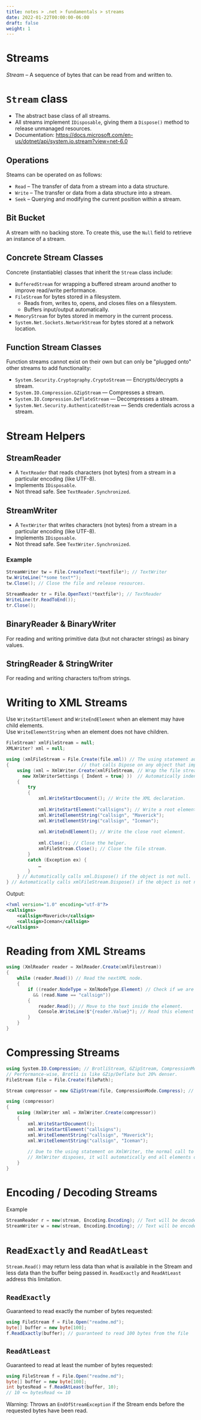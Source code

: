 ```yaml
---
title: notes > .net > fundamentals > streams
date: 2022-01-22T00:00:00-06:00
draft: false
weight: 1
---
```


# Streams
*Stream* – A sequence of bytes that can be read from and written to.

# `Stream` class
- The abstract base class of all streams.  
- All streams implement `IDisposable`, giving them a `Dispose()` method to release unmanaged resources.
- Documentation: https://docs.microsoft.com/en-us/dotnet/api/system.io.stream?view=net-6.0

## Operations
Steams can be operated on as follows:
- `Read` – The transfer of data from a stream into a data structure.
- `Write` – The transfer or data from a data structure into a stream.
- `Seek` – Querying and modifying the current position within a stream.

## Bit Bucket
A stream with no backing store.  To create this, use the `Null` field to retrieve an instance of a stream.

## Concrete Stream Classes
Concrete (instantiable) classes that inherit the `Stream` class include:  
- `BufferedStream` for wrapping a buffered stream around another to improve read/write performance.
- `FileStream` for bytes stored in a filesystem.
  - Reads from, writes to, opens, and closes files on a filesystem.
  - Buffers input/output automatically.
- `MemoryStream` for bytes stored in memory in the current process.
- `System.Net.Sockets.NetworkStream` for bytes stored at a network location.

## Function Stream Classes
Function streams cannot exist on their own but can only be "plugged onto" other streams to add functionality:
- `System.Security.Cryptography.CryptoStream` — Encrypts/decrypts a stream.
- `System.IO.Compression.GZipStream` — Compresses a stream.
- `System.IO.Compression.DeflateStream` — Decompresses a stream.
- `System.Net.Security.AuthenticatedStream` — Sends credentials across a stream.

# Stream Helpers
## StreamReader 
- A `TextReader` that reads characters (not bytes) from a stream in a particular encoding (like UTF-8).
- Implements `IDisposable`.
- <r>Not thread safe</r>. See `TextReader.Synchronized`.

## StreamWriter
- A `TextWriter` that writes characters (not bytes) from a stream in a particular encoding (like UTF-8).  
- Implements `IDisposable`.
- <r>Not thread safe</r>. See `TextWriter.Synchronized`.

### Example
```cs
StreamWriter tw = File.CreateText(*textfile*); // TextWriter
tw.WriteLine("*some text*");
tw.Close(); // Close the file and release resources.

StreamReader tr = File.OpenText(*textfile*); // TextReader
WriteLine(tr.ReadToEnd());
tr.Close();
```

## BinaryReader & BinaryWriter
For reading and writing primitive data (but not character strings) as binary values.

## StringReader & StringWriter
For reading and writing characters to/from strings.

# Writing to XML Streams
Use `WriteStartElement` and `WriteEndElement` when an element may have child elements.  
Use `WriteElementString` when an element does not have children.

```cs
FileStream? xmlFileStream = null;
XMLWriter? xml = null;

using (xmlFileStream = File.Create(file.xml)) // The using statement automatically generates a finally statement
{							// that calls Dipose on any object that implements IDisposable.
	using (xml = XmlWriter.Create(xmlFileStream, // Wrap the file stream in an XML writer stream helper.
	  new XmlWriterSettings { Indent = true} ))  // Automatically indent nested elements.
	{
		try 
		{
			xml.WriteStartDocument(); // Write the XML declaration.
			
			xml.WriteStartElement("callsigns"); // Write a root element.
			xml.WriteElementString("callsign", "Maverick");
			xml.WriteElementString("callsign", "Iceman");
			
			xml.WriteEndElement(); // Write the close root element.
			
			xml.Close(); // Close the helper.
			xmlFileStream.Close(); // Close the file stream.
		}
		catch (Exception ex) {
			…
		}
	} // Automatically calls xml.Dispose() if the object is not null.
} // Automatically calls xmlFileStream.Dispose() if the object is not null.
```

Output:
```xml
<?xml version="1.0" encoding="utf-8"?>
<callsigns>
	<callsign>Maverick</callsign>
	<callsign>Iceman</callsign>
</callsigns>
```

# Reading from XML Streams
```cs
using (XmlReader reader = XmlReader.Create(xmlFilestream))
{
	while (reader.Read()) // Read the nextXML node.
	{
		if ((reader.NodeType = XmlNodeType.Element) // Check if we are on an element node named "callsign".
		  && (read.Name == "callsign"))
		{
			reader.Read(); // Move to the text inside the element.
			Console.WriteLine($"{reader.Value}"); // Read this element's value.
		}
	}
}
```

# Compressing Streams
```cs
using System.IO.Compression; // BrotliStream, GZipStream, CompressionMode 
// Performance-wise, Brotli is like GZip/Deflate but 20% denser.
FileStream file = File.Create(filePath);

Stream compressor = new GZipStream(file, CompressionMode.Compress); // Compress file.

using (compressor)
{
	using (XmlWriter xml = XmlWriter.Create(compressor))
	{
		xml.WriteStartDocument();
		xml.WriteStartElement("callsigns");
		xml.WriteElementString("callsign", "Maverick");
		xml.WriteElementString("callsign", "Iceman");
		
		// Due to the using statement on XmlWriter, the normal call to WriteEndElement is not necessary.  When
		// XmlWriter disposes, it will automatically end all elements of any depth.
	}
}
```

# Encoding / Decoding Streams
Example
```cs
StreamReader r = new(stream, Encoding.Encoding); // Text will be decoded as bytes are read from the stream.
StreamWriter w = new(stream, Encoding.Encoding); // Text will be encoded as bytes are written to the stream.
```

# `ReadExactly` and `ReadAtLeast`
`Stream.Read()` may return less data than what is available in the Stream and less data than the buffer being passed in. `ReadExactly` and `ReadAtLeast` address this limitation.

## `ReadExactly`
Guaranteed to read exactly the number of bytes requested:
```cs
using FileStream f = File.Open("readme.md");
byte[] buffer = new byte[100];
f.ReadExactly(buffer); // guaranteed to read 100 bytes from the file
```

## `ReadAtLeast`
Guaranteed to read at least the number of bytes requested:
```cs
using FileStream f = File.Open("readme.md");
byte[] buffer = new byte[100];
int bytesRead = f.ReadAtLeast(buffer, 10);
// 10 <= bytesRead <= 10
```

<r>Warning:</r> Throws an `EndOfStreamException` if the Stream ends before the requested bytes have been read.
